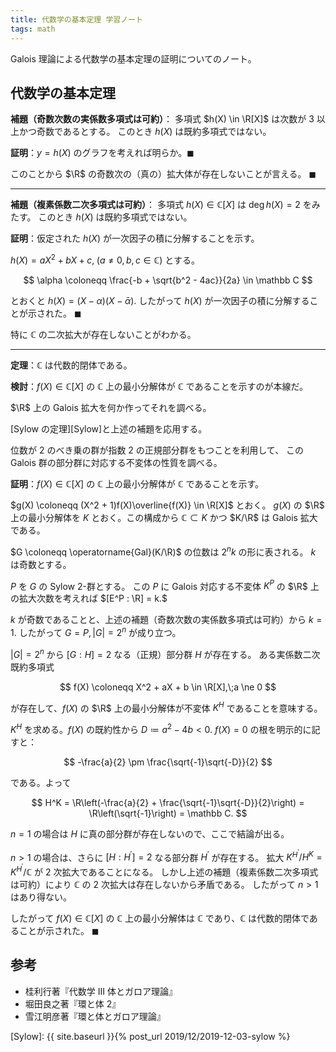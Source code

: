 ```yaml
---
title: 代数学の基本定理 学習ノート
tags: math
---
```


Galois 理論による代数学の基本定理の証明についてのノート。

## 代数学の基本定理

**補題（奇数次数の実係数多項式は可約）**：
多項式 $h(X) \in \R[X]$ は次数が $3$ 以上かつ奇数であるとする。
このとき $h(X)$ は既約多項式ではない。

**証明**：$y = h(X)$ のグラフを考えれば明らか。$\blacksquare$

このことから $\R$ の奇数次の（真の）拡大体が存在しないことが言える。
$\blacksquare$

----

**補題（複素係数二次多項式は可約）**：
多項式 $h(X) \in \mathbb C[X]$ は $\deg h(X) = 2$ をみたす。
このとき $h(X)$ は既約多項式ではない。

**証明**：仮定された $h(X)$ が一次因子の積に分解することを示す。

$h(X) = aX^2 + bX + c,\;(a \ne 0, b, c \in \mathbb C)$ とする。

$$
\alpha \coloneqq \frac{-b + \sqrt{b^2 - 4ac}}{2a} \in \mathbb C
$$

とおくと $h(X) = (X - \alpha)(X - \bar\alpha).$
したがって $h(X)$ が一次因子の積に分解することが示された。
$\blacksquare$

特に $\mathbb C$ の二次拡大が存在しないことがわかる。

----

**定理**：$\mathbb C$ は代数的閉体である。

**検討**：$f(X) \in \mathbb C[X]$ の $\mathbb C$ 上の最小分解体が
$\mathbb C$ であることを示すのが本線だ。

$\R$ 上の Galois 拡大を何か作ってそれを調べる。

[Sylow の定理][Sylow]と上述の補題を応用する。

位数が $2$ のべき乗の群が指数 $2$ の正規部分群をもつことを利用して、
この Galois 群の部分群に対応する不変体の性質を調べる。

**証明**：$f(X) \in \mathbb C[X]$ の $\mathbb C$ 上の最小分解体が
$\mathbb C$ であることを示す。

$g(X) \coloneqq (X^2 + 1)f(X)\overline{f(X)} \in \R[X]$ とおく。
$g(X)$ の $\R$ 上の最小分解体を $K$ とおく。この構成から
$\mathbb C \subset K$ かつ $K/\R$ は Galois 拡大である。

$G \coloneqq \operatorname{Gal}(K/\R)$ の位数は $2^n k$ の形に表される。
$k$ は奇数とする。

$P$ を $G$ の Sylow $2$-群とする。
この $P$ に Galois 対応する不変体 $K^P$ の $\R$ 上の拡大次数を考えれば
$[E^P : \R] = k.$

$k$ が奇数であることと、上述の補題（奇数次数の実係数多項式は可約）から $k = 1.$
したがって $G = P, \lvert G \rvert = 2^n$ が成り立つ。

$\lvert G \rvert = 2^n$ から $[G : H] = 2$ なる（正規）部分群 $H$ が存在する。
ある実係数二次既約多項式

$$
f(X) \coloneqq X^2 + aX + b \in \R[X],\;a \ne 0
$$

が存在して、$f(X)$ の $\R$ 上の最小分解体が不変体 $K^H$ であることを意味する。

$K^H$ を求める。$f(X)$ の既約性から $D \coloneqq a^2 - 4b \lt 0.$
$f(X) = 0$ の根を明示的に記すと：

$$
-\frac{a}{2} \pm \frac{\sqrt{-1}\sqrt{-D}}{2}
$$

である。よって

$$
H^K = \R\left(-\frac{a}{2} + \frac{\sqrt{-1}\sqrt{-D}}{2}\right)
= \R\left(\sqrt{-1}\right)
= \mathbb C.
$$

$n = 1$ の場合は $H$ に真の部分群が存在しないので、ここで結論が出る。

$n \gt 1$ の場合は、さらに $[H : H^{\prime}] = 2$ なる部分群 $H^{\prime}$ が存在する。
拡大 $K^{H^{\prime}}/H^K = K^{H^{\prime}}/\mathbb C$ が $2$ 次拡大であることになる。
しかし上述の補題（複素係数二次多項式は可約）により
$\mathbb C$ の $2$ 次拡大は存在しないから矛盾である。
したがって $n \gt 1$ はあり得ない。

したがって $f(X) \in \mathbb C[X]$ の $\mathbb C$ 上の最小分解体は
$\mathbb C$ であり、$\mathbb C$ は代数的閉体であることが示された。
$\blacksquare$

## 参考

* 桂利行著『代数学 III 体とガロア理論』
* 堀田良之著『環と体 2』
* 雪江明彦著『環と体とガロア理論』

[Sylow]: {{ site.baseurl }}{% post_url 2019/12/2019-12-03-sylow %}
